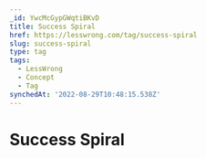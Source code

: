```yaml
---
_id: YwcMcGypGWqtiBKvD
title: Success Spiral
href: https://lesswrong.com/tag/success-spiral
slug: success-spiral
type: tag
tags:
  - LessWrong
  - Concept
  - Tag
synchedAt: '2022-08-29T10:48:15.538Z'
---
```


# Success Spiral
